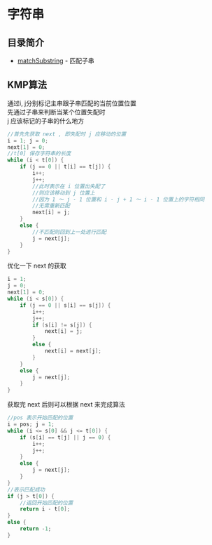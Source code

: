 # 字符串
## 目录简介
* [matchSubstring](https://github.com/Like-Drinking-water/algorithms/tree/master/string/matchSubstring) - 匹配子串
## KMP算法
通过i, j分别标记主串跟子串匹配的当前位置位置  
先通过子串来判断当某个位置失配时  
j 应该标记的子串的什么地方
``` c
//首先先获取 next , 即失配时 j 应移动的位置
i = 1; j = 0;
next[1] = 0;
//t[0] 保存字符串的长度
while (i < t[0]) {
	if (j == 0 || t[i] == t[j]) {
		i++;
		j++;
		//此时表示在 i 位置出失配了
		//则应该移动到 j 位置上
		//因为 1 ～ j - 1 位置和 i - j + 1 ～ i - 1 位置上的字符相同
		//无需重新匹配
		next[i] = j;
	}
	else {
		//不匹配则回到上一处进行匹配
		j = next[j];
	}
}
```
优化一下 next 的获取
``` c
i = 1;
j = 0;
next[1] = 0;
while (i < s[0]) {
	if (j == 0 || s[i] == s[j]) {
		i++;
		j++;
		if (s[i] != s[j]) {
			next[i] = j;
		} 
		else {
			next[i] = next[j];
		}
	}
	else {
		j = next[j];
	}
}
```
获取完 next 后则可以根据 next 来完成算法
``` c
//pos 表示开始匹配的位置
i = pos; j = 1;
while (i <= s[0] && j <= t[0]) {
	if (s[i] == t[j] || j == 0) {
		i++;
		j++;
	}
	else {
		j = next[j];
	}
}
//表示匹配成功
if (j > t[0]) {
	//返回开始匹配的位置
	return i - t[0];
}
else {
	return -1;
}
```
